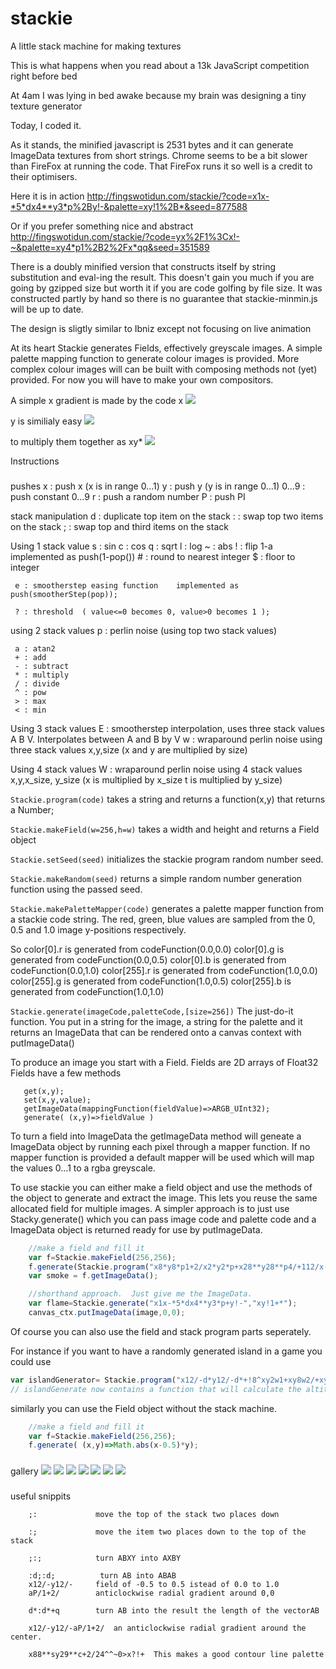 # stackie
A little stack machine for making textures

This is what happens when you read about a 13k JavaScript competition right before bed

At 4am I was lying in bed awake because my brain was designing a tiny texture generator

Today, I coded it.

As it stands, the minified javascript is 2531 bytes and it can generate ImageData textures from short strings. Chrome seems to be a bit slower than FireFox at running the code.  That FireFox runs it so well is a credit to their optimisers.

Here it is in action http://fingswotidun.com/stackie/?code=x1x-*5*dx4**y3*p%2By!-&palette=xy!1%2B*&seed=877588

Or if you prefer something nice and abstract
http://fingswotidun.com/stackie/?code=yx%2F1%3Cx!-~&palette=xy4*p1%2B2%2Fx*qq&seed=351589

There is a doubly minified version that constructs itself by string substitution and eval-ing the result.  This doesn't gain you much if you are going by gzipped size but worth it if you are code golfing by file size.  It was constructed partly by hand so there is no guarantee that stackie-minmin.js will be up to date. 

The design is sligtly similar to Ibniz except not focusing on live animation

At its heart Stackie generates Fields, effectively greyscale images.   A simple palette mapping function to generate colour images is provided. More complex colour images will can be built with composing methods not (yet) provided. For now you will have to make your own compositors.  

A simple x gradient is made by the code x
![](https://raw.github.com/Lerc/stackie/master/gallery/x.jpg)

y is similialy easy
![](https://raw.github.com/Lerc/stackie/master/gallery/y.jpg)

to multiply them together as  xy*
![](https://raw.github.com/Lerc/stackie/master/gallery/xy.jpg)

Instructions
###

pushes
     x : push x (x is in range 0...1)
     y : push y (y is in range 0...1)
     0...9 : push constant 0...9
     r : push a random number
     P : push PI

stack manipulation
     d : duplicate top item on the stack 
     : : swap top two items on the stack
     ; : swap top and third items on the stack

Using 1 stack value
     s : sin 
     c : cos 
     q : sqrt 
     l : log
     ~ : abs 
     ! : flip        1-a                  implemented as  push(1-pop()) 
     # : round to nearest integer
     $ : floor to integer
     
     e : smootherstep easing function    implemented as push(smootherStep(pop));

     ? : threshold  ( value<=0 becomes 0, value>0 becomes 1 );  

using 2 stack values
     p : perlin noise (using top two stack values) 

     a : atan2 
     + : add 
     - : subtract 
     * : multiply 
     / : divide 
     ^ : pow         
     > : max         
     < : min         

Using 3 stack values
     E : smootherstep interpolation,  uses three stack values A B V.  Interpolates between A and B by V
     w : wraparound perlin noise using three stack values x,y,size  (x and y are multiplied by size)

Using 4 stack values
     W : wraparound perlin noise using 4 stack values x,y,x_size, y_size (x is multiplied by x_size t is multiplied by y_size)


`Stackie.program(code)` takes a string and returns a function(x,y) that returns a Number;

`Stackie.makeField(w=256,h=w)` takes a width and height and returns a Field object 

`Stackie.setSeed(seed)` initializes the stackie program random number seed. 

`Stackie.makeRandom(seed)`  returns a simple random number generation function using the passed seed.

`Stackie.makePaletteMapper(code)` generates a palette mapper function from a stackie code string.  The red, green, blue values are sampled from the 0, 0.5 and 1.0 image y-positions respectively.  

So
 color[0].r is generated from codeFunction(0.0,0.0)
 color[0].g is generated from codeFunction(0.0,0.5)
 color[0].b is generated from codeFunction(0.0,1.0)
 color[255].r is generated from codeFunction(1.0,0.0)
 color[255].g is generated from codeFunction(1.0,0.5)
 color[255].b is generated from codeFunction(1.0,1.0)

`Stackie.generate(imageCode,paletteCode,[size=256])` The just-do-it function.  You put in a string for the image, a string for the palette and it returns an ImageData that can be rendered onto a canvas context with putImageData()


To produce an image you start with a Field.  Fields are 2D arrays of Float32  
 Fields have a few methods
 ```
    get(x,y);   
    set(x,y,value);
    getImageData(mappingFunction(fieldValue)=>ARGB_UInt32);
    generate( (x,y)=>fieldValue )    
```
To turn a field into ImageData the getImageData method will geneate a ImageData object by running each pixel through a mapper function.   If no mapper function is provided a default
mapper will be used which will map the values 0...1 to a  rgba greyscale.


To use stackie you can either make a field object and use the methods of the object
to  generate and extract the image.  This lets you reuse the same allocated field for multiple
images.   A simpler approach is to just use Stacky.generate() which you can pass image code and palette code and a ImageData object is returned ready for use by putImageData.

```javascript
	//make a field and fill it
	var f=Stackie.makeField(256,256);
	f.generate(Stackie.program("x8*y8*p1+2/x2*y2*p+x28**y28**p4/+112/x-d*-112/y-d*-*d*d*d*d**"));
	var smoke = f.getImageData();

	//shorthand approach.  Just give me the ImageData. 
	var flame=Stackie.generate("x1x-*5*dx4**y3*p+y!-","xy!1+*");
	canvas_ctx.putImageData(image,0,0); 
``` 

Of course you can also use the field and stack program parts seperately. 

For instance if you want to have a randomly generated island in a game you could use 

```javascript
var islandGenerator= Stackie.program("x12/-d*y12/-d*+!8^xy2w1+xy8w2/+xy4w2/+*19/-0>");
// islandGenerate now contains a function that will calculate the altitude of an island at x,y;  
``` 

similarly you can use the Field object without the stack machine.

```javascript
	//make a field and fill it
	var f=Stackie.makeField(256,256);
	f.generate( (x,y)=>Math.abs(x-0.5)*y);
``` 

###
gallery
![](https://raw.github.com/Lerc/stackie/master/gallery/a.jpg)
![](https://raw.github.com/Lerc/stackie/master/gallery/b.jpg)
![](https://raw.github.com/Lerc/stackie/master/gallery/c.jpg)
![](https://raw.github.com/Lerc/stackie/master/gallery/d.jpg)
![](https://raw.github.com/Lerc/stackie/master/gallery/e.jpg)
![](https://raw.github.com/Lerc/stackie/master/gallery/f.jpg)
![](https://raw.github.com/Lerc/stackie/master/gallery/g.jpg)

###

useful snippits
```        
    ;:             move the top of the stack two places down
    
    :;             move the item two places down to the top of the stack

    ;:;            turn ABXY into AXBY

    :d;:d;          turn AB into ABAB
    x12/-y12/-     field of -0.5 to 0.5 istead of 0.0 to 1.0
    aP/1+2/        anticlockwise radial gradient around 0,0

    d*:d*+q        turn AB into the result the length of the vectorAB

    x12/-y12/-aP/1+2/  an anticlockwise radial gradient around the center.

    x88**sy29**c+2/24^^~0>x?!+  This makes a good contour line palette
```    

